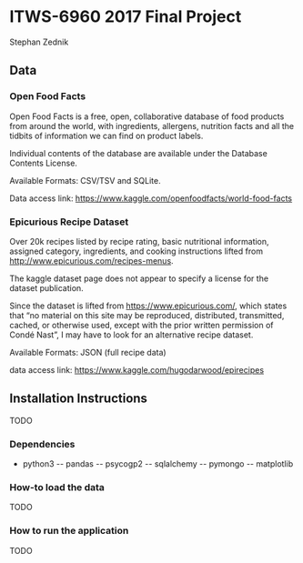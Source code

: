 # ITWS-6960 2017 Final Project

 Stephan Zednik
 
## Data
 
### Open Food Facts

Open Food Facts is a free, open, collaborative database of food products from around the world, with ingredients, allergens, nutrition facts and all the tidbits of information we can find on product labels.

Individual contents of the database are available under the Database Contents License.

Available Formats: CSV/TSV and SQLite.

Data access link: https://www.kaggle.com/openfoodfacts/world-food-facts

### Epicurious Recipe Dataset

Over 20k recipes listed by recipe rating, basic nutritional information, assigned category, ingredients, and cooking instructions lifted from http://www.epicurious.com/recipes-menus.

The kaggle dataset page does not appear to specify a license for the dataset publication.  

Since the dataset is lifted from https://www.epicurious.com/, which states that “no material on this site may be reproduced, distributed, transmitted, cached, or otherwise used, except with the prior written permission of Condé Nast”, I may have to look for an alternative recipe dataset.

Available Formats: JSON (full recipe data)

data access link: https://www.kaggle.com/hugodarwood/epirecipes
 
## Installation Instructions

TODO
 
### Dependencies
- python3
-- pandas
-- psycogp2
-- sqlalchemy
-- pymongo
-- matplotlib
 
### How-to load the data

TODO
 
### How to run the application

TODO